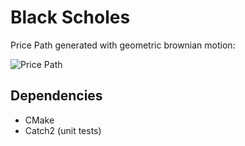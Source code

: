 # Black Scholes

Price Path generated with geometric brownian motion:

![Price Path](https://github.com/Hnodomar/Black-Scholes/blob/tree/master/pricepath.png?raw=true)


## Dependencies

* CMake
* Catch2 (unit tests)
